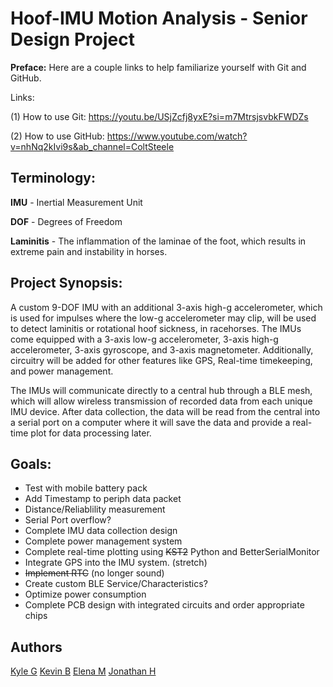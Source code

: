 # Hoof-IMU Motion Analysis - Senior Design Project

**Preface:** Here are a couple links to help familiarize yourself with Git and GitHub.

Links: 

(1) How to use Git: https://youtu.be/USjZcfj8yxE?si=m7MtrsjsvbkFWDZs  

(2) How to use GitHub: https://www.youtube.com/watch?v=nhNq2kIvi9s&ab_channel=ColtSteele

## Terminology:

**IMU** - Inertial Measurement Unit

**DOF** - Degrees of Freedom

**Laminitis** - The inflammation of the laminae of the foot, which results in extreme pain and instability in horses.

## Project Synopsis:
A custom 9-DOF IMU with an additional 3-axis high-g accelerometer, which is used for impulses where the low-g accelerometer may clip, will be used to detect laminitis or rotational hoof sickness, in racehorses.
The IMUs come equipped with a 3-axis low-g accelerometer, 3-axis high-g accelerometer, 3-axis gyroscope, and 3-axis magnetometer. Additionally, circuitry will be added for other features like GPS, Real-time timekeeping, and power management.

The IMUs will communicate directly to a central hub through a BLE mesh, which will allow wireless transmission of recorded data from each unique IMU device. After data collection, the data will be read from the central into a serial port on a computer where it will save the data and provide a real-time plot for data processing later.


## Goals:
- Test with mobile battery pack
- Add Timestamp to periph data packet
- Distance/Reliablility measurement
- Serial Port overflow?
- Complete IMU data collection design
- Complete power management system
- Complete real-time plotting using ~~KST2~~ Python and BetterSerialMonitor
- Integrate GPS into the IMU system. (stretch)
- ~~Implement RTC~~ (no longer sound)
- Create custom BLE Service/Characteristics?
- Optimize power consumption
- Complete PCB design with integrated circuits and order appropriate chips


## Authors
[Kyle G](https://github.com/kyobg)
[Kevin B](https://github.com/kevinbrannan)
[Elena M](https://github.com/evolutis101)
[Jonathan H](https://github.com/Grlee316)

